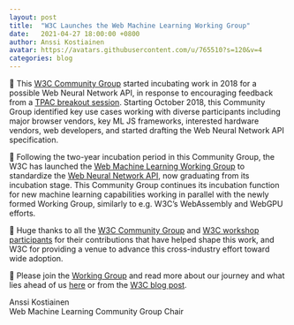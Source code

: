 ```yaml
---
layout: post
title:  "W3C Launches the Web Machine Learning Working Group"
date:   2021-04-27 18:00:00 +0800
author: Anssi Kostiainen
avatar: https://avatars.githubusercontent.com/u/765510?s=120&v=4
categories: blog
---
```


🌱 This [W3C Community Group](https://www.w3.org/community/webmachinelearning/) started incubating work in 2018 for a possible Web Neural Network API, in response to encouraging feedback from a [TPAC breakout session](https://www.w3.org/2018/10/24-webmachinelearning-minutes.html). Starting October 2018, this Community Group identified key use cases working with diverse participants including major browser vendors, key ML JS frameworks, interested hardware vendors, web developers, and started drafting the Web Neural Network API specification.

🚀 Following the two-year incubation period in this Community Group, the W3C has launched the [Web Machine Learning Working Group](https://www.w3.org/groups/wg/webmachinelearning) to standardize the [Web Neural Network API](https://webmachinelearning.github.io/webnn/), now graduating from its incubation stage. This Community Group continues its incubation function for new machine learning capabilities working in parallel with the newly formed Working Group, similarly to e.g. W3C’s WebAssembly and WebGPU efforts.

<!-- more -->

👏 Huge thanks to all the [W3C Community Group](https://www.w3.org/community/webmachinelearning/) and [W3C workshop participants](https://www.w3.org/2020/06/machine-learning-workshop/) for their contributions that have helped shape this work, and W3C for providing a venue to advance this cross-industry effort toward wide adoption.

📢 Please join the [Working Group](https://www.w3.org/2004/01/pp-impl/130674/instructions) and read more about our journey and what lies ahead of us [here](../20/w3c-launches-the-web-machine-learning-working-group-our-journey.html) or from the [W3C blog post](https://www.w3.org/blog/2021/04/w3c-launches-the-web-machine-learning-working-group/).

Anssi Kostiainen<br>
Web Machine Learning Community Group Chair
			


